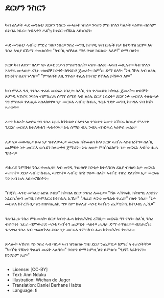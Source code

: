 # ደርሆን ንስርን

##
ካብ ዕለታት ሓደ መዓልቲ፡ ደርሆን ንስርን መሓዙት ነበራ። ንሳተን ምስ ኵለን ካልኦት ኣዕዋፍ ብሰላም ይነብራ ነበራ። ካብኣተን ሓደ'ኳ ክነፍር ዝኽእል ኣይነበረን።

##
ሓደ መዓልቲ፡ ኣብ'ቲ ምድሪ ዓጸቦ ነበረ። ንስሪ መግቢ ክተናዲ ናብ ርሑቕ ቦታ ክትጓዓዝ ኔርዋ። እዛ ንስሪ ኣዝያ ደኺማ ተመልሰት። "ካብ'ዚ ዝቐልል ሜላ ጕዕዞ ክህልው ኣለዎ!" ድማ በለት።

##
ደርሆ ካብ ልዋም ዘለዎ ናይ ለይቲ ድቃሳ ምስተንስአት፡ ኣዝዩ ብሉጽ ሓሳብ መጺኡዋ። ካብ ኵለን ኣዕዋፍ መሓዙታ ረጊፉ ዝወደቐ ክንቲት ክትእክቦ ጀመረት። ከም'ዚ ድማ በለት፡ "ነዚ ዅሉ ኣብ ልዕሊ ክንቲትና ሰፊና ነላግቦ፡" "ምናልባት እዚ ንጕዕዞ ቀሊል ክገብሮ ይኽእል ይኸውን እዩ።"

##
ካብ ምሉእ ዓዲ ንንስሪ ጥራይ መርፍእ ነበረታ፡ ስለ'ዚ ንሳ ቀዳመይቲ ክትሰፊ ጀመረት። ጽቡቓት ጽምዲ ኣኽናፍ ንባዕላ ብምስራሕ ሰማየ ሰማይ ኣብ ልዕሊ ደርሆ ነፈረት። ደርሆ ነታ መርፍእ ተለቂሓታ ግን ምስፋይ ቀልጢፉ ኣሰልክዩዋ። ነታ መርፍእ ኣብ'ቲ ከብሒ ገዲፋ ንደቃ መግቢ ከተዳሉ ናብ ክሽነ ኣተወት።

##
እተን ካልኦት ኣዕዋፍ ግን ንስሪ ነፊራ ክትከይድ ርእየንኣ። ንዓኣተን እውን ኣኽናፍ ክሰፍያ ምእንቲ ንደርሆ መርፍእ ከተለቅሐን ሓቲተንኣ። እቲ ሰማይ ብኡ ንብኡ ብዝነፍራ ኣዕዋፍ መልአ።

##
እታ ናይ መወዳእታ ዑፍ ነታ ዝተለቃሓታ መርፍእ ክትመልሳ ከላ፡ ደርሆ ኣብ'ኡ ኣይነበረትን። ስለ'ዚ ጨቓዊታ ነታ መርፍእ ወሲደን ክጻወታላ ጀሚረን። እቲ ጸወታ ምሰ'ሰልከየን፡ ነታ መርፍእ ኣብ'ቲ ሑጻ ገደፋኣ።

##
ዳሕራይ ንምሸቱ፡ ንስሪ ተመሊሳ። ኣብ መገዲ ንዝዘለቐ ክንቲታ ከተላግበላ ደልያ ብዛዕባ እታ መርፍእ ሓተተት። ደርሆ ኣብ'ቲ ከብሒ ኣናደየት። ኣብ'ቲ ክሽነ ሃሰው በለት፡ ኣብ'ቲ ቀጽሪ ደለየት። እታ መርፍእ ግን ኣብ ኩሉ ኣይተረኽበትን።

##
"በጃኺ ሓንቲ መዓልቲ ዕድል ሃብኒ፡" ክትብል ደርሆ ንንስሪ ለመነታ። "ሽዑ ኣኽናፍኪ ክትጽግኒ እንደገና ነፊርኪ'ውን መግቢ ክትምእርሪ ክትክእሊ ኢኺ።" "ሕራይ ሓንቲ መዓልቲ ጥራይ፡" በለት ንስሪ። "ነታ መርፍእ ክትረኽብያ እንተዘይክኢልኪ ግን፡ ከም ክፍሊት ሓንቲ ካብ'ዘን ጨቓዊትኪ ክትህብኒ ኢኺ።"

##
ንጽባሒቱ ንስሪ ምስመጸት፡ ደርሆ ኣብቲ ሑጻ ክትጽሕትር ረኸበታ፡ መርፍእ ግን የላን። ስለ'ዚ ንስሪ ብፍጥነት ነፊራ ብምውራድ ሓንቲ ካብ'ተን ጨቓዊት ሓዘት። ሒዛታ ድማ ተዓዝረት። ብድሕር'ዚ ንሓዋሩ፡ ንስሪ ኣብ ዝመጻትሉ፡ ደርሆ ነታ መርፍእ ንምርካብ ሑጻ ክትጽሕትር ትጸንሓ።

##
ጽላሎት ኣኽናፍ ናይ ንስሪ ኣብ ባይታ ኣብ ዝዓልበሉ ግዜ፡ ደርሆ ንጨቓዊታ ከምዚ'ላ ተጠንቅቐን። "ካብ'ቲ ንቑጽን ቅሉዕን መሬት ኣልግሳ።" ንሳተን ድማ ከምዚ'ለን ይምልሳ፡ "ዓያሹ ኣይኮንናን። ክንሃድም ኢና።"

##
* License: [CC-BY]
* Text: Ann Nduku
* Illustration: Wiehan de Jager
* Translation: Daniel Berhane Habte
* Language: ti
